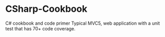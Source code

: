 # CSharp-Cookbook
C# cookbook and code primer
Typical MVC5, web application with a unit test that has 70+ code coverage.
